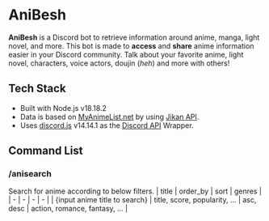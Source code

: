 # AniBesh
**AniBesh** is a Discord bot to retrieve information around anime, manga, light novel, and more. This bot is made to **access** and **share** anime information easier in your Discord community. Talk about your favorite anime, light novel, characters, voice actors, doujin (*heh*) and more with others!

## Tech Stack
- Built with Node.js v18.18.2
- Data is based on [MyAnimeList.net](https://myanimelist.net/) by using [Jikan API](https://jikan.moe/).
- Uses [discord.js](https://discord.js.org/) v14.14.1 as the [Discord API](https://discord.com/developers/docs/reference) Wrapper.

## Command List
### /anisearch
Search for anime according to below filters.
| title | order_by | sort | genres |
| - | - | - | - |
| {input anime title to search} | title, score, popularity, ... | asc, desc | action, romance, fantasy, ... |